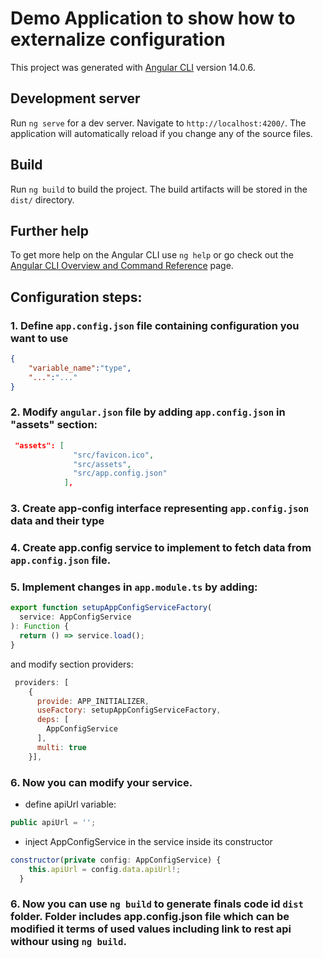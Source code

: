 # Demo Application to show how to externalize configuration

This project was generated with [Angular CLI](https://github.com/angular/angular-cli) version 14.0.6.

## Development server

Run `ng serve` for a dev server. Navigate to `http://localhost:4200/`. The application will automatically reload if you change any of the source files.

## Build

Run `ng build` to build the project. The build artifacts will be stored in the `dist/` directory.

## Further help

To get more help on the Angular CLI use `ng help` or go check out the [Angular CLI Overview and Command Reference](https://angular.io/cli) page.

## Configuration steps:
### 1. Define `app.config.json` file containing configuration you want to use
```json
{
    "variable_name":"type",
    "...":"..."
}
```
### 2. Modify `angular.json` file by adding `app.config.json` in "assets" section:
```json
 "assets": [
              "src/favicon.ico",
              "src/assets",
              "src/app.config.json"
            ],
```
### 3. Create app-config interface representing `app.config.json` data and their type
### 4. Create app.config service to implement to fetch data from `app.config.json` file.
### 5. Implement changes in `app.module.ts` by adding:

```javascript
export function setupAppConfigServiceFactory(
  service: AppConfigService
): Function {
  return () => service.load();
}
```
and modify section providers:
```javascript
 providers: [
    {
      provide: APP_INITIALIZER,
      useFactory: setupAppConfigServiceFactory,
      deps: [
        AppConfigService
      ],
      multi: true
    }],
```
### 6. Now you can modify your service.
* define apiUrl variable:
```javascript
public apiUrl = '';
```
* inject AppConfigService in the service inside its constructor
```javascript
constructor(private config: AppConfigService) {
    this.apiUrl = config.data.apiUrl!;
  }
```
### 6. Now you can use `ng build` to generate finals code id `dist` folder. Folder includes app.config.json file which can be modified it terms of used values including link to rest api withour using `ng build`. 